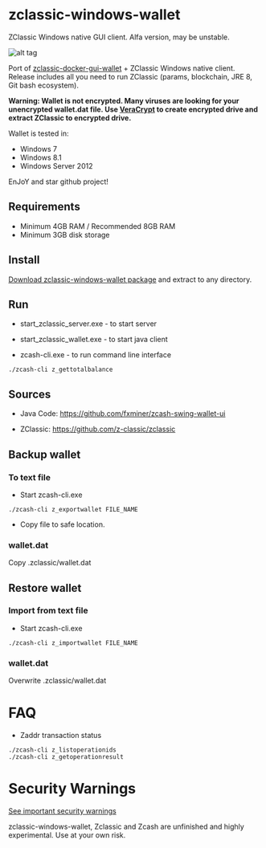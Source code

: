 # zclassic-windows-wallet

ZClassic Windows native GUI client. Alfa version, may be unstable.

![alt tag](https://raw.githubusercontent.com/wiki/fxminer/zclassic-windows-wallet/images/zclassic-windows-wallet_v0.0.5.png) 


Port of [zclassic-docker-gui-wallet](https://github.com/fxminer/zclassic-docker-gui-wallet) + ZClassic Windows native client.
Release includes all you need to run ZClassic (params, blockchain, JRE 8, Git bash ecosystem).

**Warning: Wallet is not encrypted. Many viruses are looking for your unencrypted wallet.dat file. Use [VeraCrypt](https://veracrypt.codeplex.com/) to create encrypted drive and extract ZClassic to encrypted drive.**

Wallet is tested in:
- Windows 7
- Windows 8.1
- Windows Server 2012

EnJoY and star github project!

## Requirements

- Minimum 4GB RAM / Recommended 8GB RAM 
- Minimum 3GB disk storage 

## Install 
[Download zclassic-windows-wallet package](https://github.com/fxminer/zclassic-windows-wallet/releases) and extract to any directory.

## Run

- start_zclassic_server.exe - to start server

- start_zclassic_wallet.exe - to start java client

- zcash-cli.exe - to run command line interface
```
./zcash-cli z_gettotalbalance
```

## Sources

- Java Code: https://github.com/fxminer/zcash-swing-wallet-ui

- ZClassic: https://github.com/z-classic/zclassic

## Backup wallet

### To text file

- Start zcash-cli.exe
```
./zcash-cli z_exportwallet FILE_NAME
```

- Copy file to safe location.

### wallet.dat

Copy .zclassic/wallet.dat

## Restore wallet

### Import from text file

- Start zcash-cli.exe
```
./zcash-cli z_importwallet FILE_NAME
```

### wallet.dat
Overwrite .zclassic/wallet.dat

# FAQ

- Zaddr transaction status
```
./zcash-cli z_listoperationids
./zcash-cli z_getoperationresult

```

# Security Warnings
[See important security warnings](https://github.com/z-classic/zclassic/blob/master/doc/security-warnings.md)

zclassic-windows-wallet, Zclassic and Zcash are unfinished and highly experimental. Use at your own risk.
